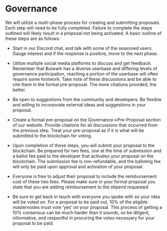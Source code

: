 # Governance

We will utilize a multi-phase process for creating and submitting proposals. Each step will need to be fully completed. Failure to complete the steps outlined will likely result in a proposal not being activated. A basic outline of these steps are as follows:

* Start in our Discord chat, and talk with some of the seasoned users. Gauge interest and if the response is positive, move to the next phase.

* Utilize multiple social media platforms to discuss and get feedback. Remember that Bulwark has a diverse userbase and differing levels of governance participation, reaching a portion of the userbase will often require some footwork. Take note of these discussions and be able to cite them in the formal pre-proposal. The more citations provided, the better.

* Be open to suggestions from the community and developers. Be flexible and willing to incorporate external ideas and suggestions in your proposal.

* Create a formal pre-proposal on the Governance->Pre-Proposal section of our website. Provide citations for all discussions that occurred from the previous step. Treat your pre-proposal as if it is what will be submitted to the blockchain for voting.

* Upon completion of these steps, you will submit your proposal to the blockchain. Be prepared for two fees, one at the time of submission and a ballot fee paid to the developer that activates your proposal on the blockchain. The submission fee is non-refundable, and the balloting fee will only be paid upon approval and activation of your proposal.

* Everyone is free to adjust their proposal to include the reimbursement cost of these two fees. Please make sure in your formal proposal you state that you are adding reimbursement to the stipend requested.

* Be sure to get back in touch with everyone you spoke with so your idea will be voted on. For a proposal to be paid out, 10% of the eligible masternodes must
vote ‘yes’ on your proposal. This process of getting a 10% consensus can be much harder than it sounds, so be diligent, informative, and respectful in procuring the votes necessary for your proposal to be paid.
